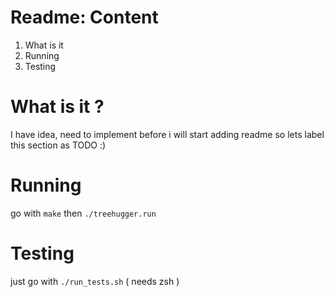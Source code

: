 # Readme: Content
1. What is it
2. Running
3. Testing

# What is it ?
I have idea, need to implement before i will start adding readme so lets label this section as TODO :)

# Running
go with `make` then `./treehugger.run`

# Testing
just go with `./run_tests.sh` ( needs zsh )

